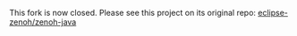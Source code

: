 This fork is now closed.
Please see this project on its original repo: [eclipse-zenoh/zenoh-java](https://github.com/eclipse-zenoh/zenoh-java)
